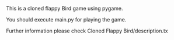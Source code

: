 This is a cloned flappy Bird game using pygame.

You should execute main.py for playing the game.

Further information please check Cloned Flappy Bird/description.tx
